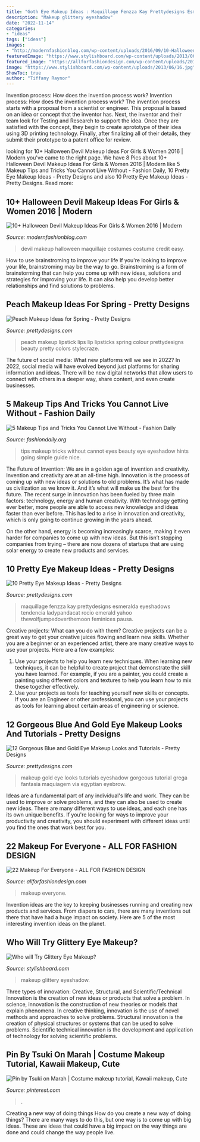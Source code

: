 ```yaml
---
title: "Goth Eye Makeup Ideas : Maquillage Fenzza Kay Prettydesigns Esmeralda Eyeshadows Tendencia Ladypandacat Rocio Emerald Yahoo Thewolfjumpedoverthemoon Feminices Pausa"
description: "Makeup glittery eyeshadow"
date: "2022-11-14"
categories:
- "ideas"
tags: ["ideas"]
images:
- "http://modernfashionblog.com/wp-content/uploads/2016/09/10-Halloween-Devil-Makeup-Ideas-For-Girls-Women-2016-3.jpg"
featuredImage: "https://www.stylishboard.com/wp-content/uploads/2013/06/16.jpg"
featured_image: "https://allforfashiondesign.com/wp-content/uploads/2013/06/m-22.jpg"
image: "https://www.stylishboard.com/wp-content/uploads/2013/06/16.jpg"
ShowToc: true
author: "Tiffany Raynor"
---
```



Invention process: How does the invention process work?
Invention process: How does the invention process work?
The invention process starts with a proposal from a scientist or engineer. This proposal is based on an idea or concept that the inventor has. Next, the inventor and their team look for Testing and Research to support the idea. Once they are satisfied with the concept, they begin to create aprototype of their idea using 3D printing technology. Finally, after finalizing all of their details, they submit their prototype to a patent office for review.

	

		
looking for 10+ Halloween Devil Makeup Ideas For Girls &amp; Women 2016 | Modern you've came to the right page. We have 8 Pics about 10+ Halloween Devil Makeup Ideas For Girls &amp; Women 2016 | Modern like 5 Makeup Tips and Tricks You Cannot Live Without - Fashion Daily, 10 Pretty Eye Makeup Ideas - Pretty Designs and also 10 Pretty Eye Makeup Ideas - Pretty Designs. Read more:
		
    
## 10+ Halloween Devil Makeup Ideas For Girls &amp; Women 2016 | Modern

<img loading=lazy src="http://modernfashionblog.com/wp-content/uploads/2016/09/10-Halloween-Devil-Makeup-Ideas-For-Girls-Women-2016-3.jpg" onerror="this.onerror=null;this.src='https://tse3.mm.bing.net/th?id=OIP.r_URp-2l2DncyQpqDyX6aQAAAA&amp;pid=15.1';" alt="10+ Halloween Devil Makeup Ideas For Girls &amp; Women 2016 | Modern">

_Source: modernfashionblog.com_

>devil makeup halloween maquillaje costumes costume credit easy. 

	

How to use brainstroming to improve your life
If you're looking to improve your life, brainstroming may be the way to go. Brainstroming is a form of brainstorming that can help you come up with new ideas, solutions and strategies for improving your life. It can also help you develop better relationships and find solutions to problems.

    
## Peach Makeup Ideas For Spring - Pretty Designs

<img loading=lazy src="https://www.prettydesigns.com/wp-content/uploads/2015/03/Best-Peach-Lips.jpg" onerror="this.onerror=null;this.src='https://tse4.mm.bing.net/th?id=OIP.t4MOCHF86EoSOLGD6jzbLQHaMJ&amp;pid=15.1';" alt="Peach Makeup Ideas for Spring - Pretty Designs">

_Source: prettydesigns.com_

>peach makeup lipstick lips lip lipsticks spring colour prettydesigns beauty pretty colors stylecraze. 

	

The future of social media: What new platforms will we see in 2022?
In 2022, social media will have evolved beyond just platforms for sharing information and ideas. There will be new digital networks that allow users to connect with others in a deeper way, share content, and even create businesses.

    
## 5 Makeup Tips And Tricks You Cannot Live Without - Fashion Daily

<img loading=lazy src="http://fashiondaily.org/wp-content/uploads/2016/12/make-up-tips-and-tricks-14.jpg" onerror="this.onerror=null;this.src='https://tse2.mm.bing.net/th?id=OIP.fAK3S50gv9Qm9UEZXwyUgAHaQq&amp;pid=15.1';" alt="5 Makeup Tips and Tricks You Cannot Live Without - Fashion Daily">

_Source: fashiondaily.org_

>tips makeup tricks without cannot eyes beauty eye eyeshadow hints going simple guide nice. 

	

The Future of Invention: We are in a golden age of invention and creativity.
Invention and creativity are at an all-time high. Innovation is the process of coming up with new ideas or solutions to old problems. It’s what has made us civilization as we know it. And it’s what will make us the best for the future.
The recent surge in innovation has been fueled by three main factors: technology, energy and human creativity. With technology getting ever better, more people are able to access new knowledge and ideas faster than ever before. This has led to a rise in innovation and creativity, which is only going to continue growing in the years ahead.

On the other hand, energy is becoming increasingly scarce, making it even harder for companies to come up with new ideas. But this isn’t stopping companies from trying – there are now dozens of startups that are using solar energy to create new products and services.

    
## 10 Pretty Eye Makeup Ideas - Pretty Designs

<img loading=lazy src="https://www.prettydesigns.com/wp-content/uploads/2015/01/Green-Eye-Makeup.jpg" onerror="this.onerror=null;this.src='https://tse2.mm.bing.net/th?id=OIP.5we44QCtUlO2DS308Z3R7AHaMx&amp;pid=15.1';" alt="10 Pretty Eye Makeup Ideas - Pretty Designs">

_Source: prettydesigns.com_

>maquillage fenzza kay prettydesigns esmeralda eyeshadows tendencia ladypandacat rocio emerald yahoo thewolfjumpedoverthemoon feminices pausa. 

	

Creative projects: What can you do with them?
Creative projects can be a great way to get your creative juices flowing and learn new skills. Whether you are a beginner or an experienced artist, there are many creative ways to use your projects. Here are a few examples: 
1. Use your projects to help you learn new techniques. When learning new techniques, it can be helpful to create project that demonstrate the skill you have learned. For example, if you are a painter, you could create a painting using different colors and textures to help you learn how to mix these together effectively. 
2. Use your projects as tools for teaching yourself new skills or concepts. If you are an Engineer or other professional, you can use your projects as tools for learning about certain areas of engineering or science.

    
## 12 Gorgeous Blue And Gold Eye Makeup Looks And Tutorials - Pretty Designs

<img loading=lazy src="http://www.prettydesigns.com/wp-content/uploads/2014/07/Blue-and-Gold-Eye-Makeup-Look-4.jpg" onerror="this.onerror=null;this.src='https://tse2.mm.bing.net/th?id=OIP.bXLrwdZ-hLcgXQkvskiUKQHaP0&amp;pid=15.1';" alt="12 Gorgeous Blue and Gold Eye Makeup Looks and Tutorials - Pretty Designs">

_Source: prettydesigns.com_

>makeup gold eye looks tutorials eyeshadow gorgeous tutorial grega fantasia maquiagem via egyptian eyebrow. 

	

Ideas are a fundamental part of any individual's life and work. They can be used to improve or solve problems, and they can also be used to create new ideas. There are many different ways to use ideas, and each one has its own unique benefits. If you're looking for ways to improve your productivity and creativity, you should experiment with different ideas until you find the ones that work best for you.

    
## 22 Makeup For Everyone - ALL FOR FASHION DESIGN

<img loading=lazy src="https://allforfashiondesign.com/wp-content/uploads/2013/06/m-22.jpg" onerror="this.onerror=null;this.src='https://tse1.mm.bing.net/th?id=OIP.MrcCi86-Ww6lnBu0FScyKwHaLJ&amp;pid=15.1';" alt="22 Makeup For Everyone - ALL FOR FASHION DESIGN">

_Source: allforfashiondesign.com_

>makeup everyone. 

	

Invention ideas are the key to keeping businesses running and creating new products and services. From diapers to cars, there are many inventions out there that have had a huge impact on society. Here are 5 of the most interesting invention ideas on the planet.

    
## Who Will Try Glittery Eye Makeup?

<img loading=lazy src="https://www.stylishboard.com/wp-content/uploads/2013/06/16.jpg" onerror="this.onerror=null;this.src='https://tse2.mm.bing.net/th?id=OIP.x7J3QLvAi9Ryj7IqVe8tPgHaFB&amp;pid=15.1';" alt="Who will Try Glittery Eye Makeup?">

_Source: stylishboard.com_

>makeup glittery eyeshadow. 

	

Three types of innovation: Creative, Structural, and Scientific/Technical
Innovation is the creation of new ideas or products that solve a problem. In science, innovation is the construction of new theories or models that explain phenomena. In creative thinking, innovation is the use of novel methods and approaches to solve problems. Structural innovation is the creation of physical structures or systems that can be used to solve problems. Scientific technical innovation is the development and application of technology for solving scientific problems.

    
## Pin By Tsuki On Marah | Costume Makeup Tutorial, Kawaii Makeup, Cute

<img loading=lazy src="https://i.pinimg.com/736x/f8/d8/fe/f8d8fe08b4ca8a7c04ebd933a5ec7138.jpg" onerror="this.onerror=null;this.src='https://tse2.mm.bing.net/th?id=OIP.77feJ6BxOVDuT9ea4QHpyAHaJ9&amp;pid=15.1';" alt="Pin by Tsuki on Marah | Costume makeup tutorial, Kawaii makeup, Cute">

_Source: pinterest.com_

>. 

	

Creating a new way of doing things
How do you create a new way of doing things? There are many ways to do this, but one way is to come up with big ideas. These are ideas that could have a big impact on the way things are done and could change the way people live.

